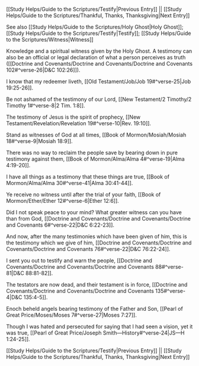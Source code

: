 [[Study Helps/Guide to the Scriptures/Testify|Previous Entry]]  ||  [[Study Helps/Guide to the Scriptures/Thankful, Thanks, Thanksgiving|Next Entry]]

 See also [[Study Helps/Guide to the Scriptures/Holy Ghost|Holy Ghost]]; [[Study Helps/Guide to the Scriptures/Testify|Testify]]; [[Study Helps/Guide to the Scriptures/Witness|Witness]]

 Knowledge and a spiritual witness given by the Holy Ghost. A testimony can also be an official or legal declaration of what a person perceives as truth ([[Doctrine and Covenants/Doctrine and Covenants/Doctrine and Covenants 102#^verse-26|D&C 102:26]]).

 I know that my redeemer liveth, [[Old Testament/Job/Job 19#^verse-25|Job 19:25-26]].

 Be not ashamed of the testimony of our Lord, [[New Testament/2 Timothy/2 Timothy 1#^verse-8|2 Tim. 1:8]].

 The testimony of Jesus is the spirit of prophecy, [[New Testament/Revelation/Revelation 19#^verse-10|Rev. 19:10]].

 Stand as witnesses of God at all times, [[Book of Mormon/Mosiah/Mosiah 18#^verse-9|Mosiah 18:9]].

 There was no way to reclaim the people save by bearing down in pure testimony against them, [[Book of Mormon/Alma/Alma 4#^verse-19|Alma 4:19-20]].

 I have all things as a testimony that these things are true, [[Book of Mormon/Alma/Alma 30#^verse-41|Alma 30:41-44]].

 Ye receive no witness until after the trial of your faith, [[Book of Mormon/Ether/Ether 12#^verse-6|Ether 12:6]].

 Did I not speak peace to your mind? What greater witness can you have than from God, [[Doctrine and Covenants/Doctrine and Covenants/Doctrine and Covenants 6#^verse-22|D&C 6:22-23]].

 And now, after the many testimonies which have been given of him, this is the testimony which we give of him, [[Doctrine and Covenants/Doctrine and Covenants/Doctrine and Covenants 76#^verse-22|D&C 76:22-24]].

 I sent you out to testify and warn the people, [[Doctrine and Covenants/Doctrine and Covenants/Doctrine and Covenants 88#^verse-81|D&C 88:81-82]].

 The testators are now dead, and their testament is in force, [[Doctrine and Covenants/Doctrine and Covenants/Doctrine and Covenants 135#^verse-4|D&C 135:4-5]].

 Enoch beheld angels bearing testimony of the Father and Son, [[Pearl of Great Price/Moses/Moses 7#^verse-27|Moses 7:27]].

 Though I was hated and persecuted for saying that I had seen a vision, yet it was true, [[Pearl of Great Price/Joseph Smith—History#^verse-24|JS—H 1:24-25]].

[[Study Helps/Guide to the Scriptures/Testify|Previous Entry]]  ||  [[Study Helps/Guide to the Scriptures/Thankful, Thanks, Thanksgiving|Next Entry]]